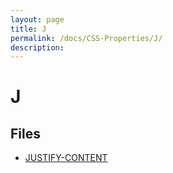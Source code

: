```yaml
---
layout: page
title: J
permalink: /docs/CSS-Properties/J/
description: 
---
```


# J



## Files
* [JUSTIFY-CONTENT](/compare.html2pdf.tools/docs/CSS-Properties/J/justify-content.html)

